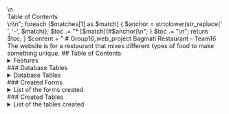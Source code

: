 <?php
function generateTOC($content) {
    $pattern = '/##\s(.*?)(?=\n##|$)/';
    preg_match_all($pattern, $content, $matches);
    $toc = "<details>\n<summary>Table of Contents</summary>\n\n";
    foreach ($matches[1] as $match) {
        $anchor = strtolower(str_replace(' ', '-', $match));
        $toc .= "* [$match](#$anchor)\n";
    }
    $toc .= "</details>\n";
    return $toc;
}

$content = "


# Group16_web_project
Bagmati Restaurant - Team16

The website is for a restaurant that mixes different types of food to make something unique.

## Table of Contents
<details>
<summary>Features</summary>

### Feature 1 (Santosh Sigdel): Online ordering.

### Feature 2 (Ajit Devkota): Customer Feedback.

### Feature 3 (Nitish Raj Neupane): Contact Information.

### Feature 4 (Bibek Pandey): Online Table Reservation.

### Feature 1
In this feature we enable customers to place orders directly through the website. This feature includes menu browsing, customization option, and secure payment option.

For Online Ordering:
Github(https://github.com/Santosh0423/Group16_web_project/tree/main/Onlineodering)
shell.hamk.fi(http://shell.hamk.fi/~santosh23000/ss_tasks/Onlineodering/)

### Feature 2
This feature enables customers to share their opinions and experiences easily through a feedback form. Staff can view, respond, and act on feedback, allowing for continuous improvement and maintaining customer satisfaction.

For Sign up:
Github(https://github.com/Santosh0423/Group16_web_project/blob/main/Customers/Customers.php) | Shell.hamk.fi(http://shell.hamk.fi/~ajit22000/Group16_web_project/Customers/Customers.php)

For Feedback:
Github(https://github.com/Santosh0423/Group16_web_project/blob/main/CustomersFeedback/feedbackForm.php) | Shell.hamk.fi(http://shell.hamk.fi/~ajit22000/Group16_web_project/CustomersFeedback/feedbackForm.php)

### Feature 3
This Feature provides user-friendly contact form, interactive map, email options, social media links, business hours, and a responsive design, ensuring a smooth and accessible communication experience for website visitors.

### Feature 4
This features support easy reservation processing, greet guests, manage advanced online bookings, easy to order. All of this ensure that customers have a smooth and pleasant dining experience.
Github(https://github.com/Santosh0423/Group16_web_project/blob/main/TableBooking/TableBooking.php) Shell.hamk.fi(http://shell.hamk.fi/~bibek23001/bp_tasks/TableBooking/TableBooking.php

</details>

### Database Tables
<details>
<summary> Database Tables </summary>
Here are the list of database table that are part of our project.

#### Table 1( created by Santosh Sigdel): OrderingTable
#### Table 2( created by Ajit Devkota):CustomersFeedback and Sign up
#### Table 3( created by Nitish Raj Neupane):ContactUs
#### Table 4( created by Bibek Pandey):TableBooking

![Screenshot 2024-03-18 230455](https://github.com/Santosh0423/Group16_web_project/assets/146955877/7bb486b5-d479-46ac-995d-7436ef34e6ed)
</details>


### Created Forms
<details>
<summary>List of the forms created</summary>

Form 1 (Created By Santosh Sigdel): Form Name: Order form (github)(https://github.com/Santosh0423/Group16_web_project/blob/main/Onlineodering/purchase.php) | (shell.hamk.fi) (http://shell.hamk.fi/~santosh23000/ss_tasks/Onlineodering/purchase.php)| Validations Applied

Form 2: (Created By Ajit Devkota): Form Name: Sign_Up_Form(github)(https://github.com/Santosh0423/Group16_web_project/blob/main/Customers/Customers.php) | (shell.hamk.fi)(http://shell.hamk.fi/~ajit22000/Group16_web_project/Customers/Customers.php) | Validations Applied

Form 3: (Created By Ajit Devkota): Form Name: Customers_Update_form(github)(https://github.com/Santosh0423/Group16_web_project/blob/main/Customers/updateSingle.php) | (shell.hamk.fi)(http://shell.hamk.fi/~ajit22000/Group16_web_project/Customers/updatesingle.php?customers_id=11) | Validations Applied

Form 4: (Created By Ajit Devkota): Form Name: Customers_logIn_form(github)(https://github.com/Santosh0423/Group16_web_project/blob/main/Customers/login.php) | (shell.hamk.fi)(http://shell.hamk.fi/~ajit22000/Group16_web_project/Customers/login.php) | Validations Applied

Form 5: (Created By Ajit Devkota): Form Name: Feedback_form (github)(https://github.com/Santosh0423/Group16_web_project/blob/main/CustomersFeedback/feedbackForm.php) | (shell.hamk.fi)(http://shell.hamk.fi/~ajit22000/Group16_web_project/CustomersFeedback/feedbackForm.php) | Validations Applied

Form 6: (Created By Ajit Devkota): Form Name: Feedback_form_Update (github)(https://github.com/Santosh0423/Group16_web_project/blob/main/CustomersFeedback/updateSingle.php) | (shell.hamk.fi)(http://shell.hamk.fi/~ajit22000/Group16_web_project/CustomersFeedback/updatesingle.php?feedback_id=25) | Validations Applied

Form 7: (Created By Nitish Raj Neupane): Form Name: Link to the related code file (github) | Link to the form (shell.hamk.fi). | Validations Applied

Form 8: (Created By Bibek Pandey): Form Name: Table_booking_Form (github)(https://github.com/Santosh0423/Group16_web_project/blob/main/TableBooking/TableBooking.php) | (shell.hamk.fi)(http://shell.hamk.fi/~bibek23001/bp_tasks/TableBooking/TableBooking.php) | Validations Applied

Form 9:(Created By Bibek Pandey): Form Name: Table_booking_Update_form (github)(https://github.com/Santosh0423/Group16_web_project/blob/main/TableBooking/updatesingle.php) | (shell.hamk.fi)(http://shell.hamk.fi/~bibek23001/bp_tasks/TableBooking/updatesingle.php?booking_id=23) | Validations Applied

</details>

### Created Tables
<details>
<summary>List of the tables created</summary>
Table 1 (Created By Santosh Sigdel):  | Customers (github)(https://github.com/Santosh0423/Group16_web_project/blob/main/Onlineodering/read.php) | (shell.hamk.fi) (http://shell.hamk.fi/~santosh23000/ss_tasks/Onlineodering/read.php)

Table 1.2 (Created By Santosh Sigdel):  | Orders (github)(https://github.com/Santosh0423/Group16_web_project/blob/main/Onlineodering/order.php) | (shell.hamk.fi) (http://shell.hamk.fi/~santosh23000/ss_tasks/Onlineodering/cart.php)

Table 1.3 (Created By Santosh Sigdel):  | order_items (github)(https://github.com/Santosh0423/Group16_web_project/blob/main/Onlineodering/purchase.php) | (shell.hamk.fi) (http://shell.hamk.fi/~santosh23000/ss_tasks/Onlineodering/purchase.php)

Table 2 (Created By Ajit Devkota): | Customers_Sign_UP (github)(https://github.com/Santosh0423/Group16_web_project/blob/main/Customers/update.php) | (shell.hamk.fi)(http://shell.hamk.fi/~ajit22000/Group16_web_project/Customers/update.php)

Table 3 (Created By Ajit Devkota): | Customers_feedback (github)(https://github.com/Santosh0423/Group16_web_project/blob/main/CustomersFeedback/update.php) | (shell.hamk.fi)(http://shell.hamk.fi/~ajit22000/Group16_web_project/CustomersFeedback/update.php)

Table 4 (Created By Nitish Raj Neupane): Table Name | Link to the related code file (github) | Link to the table (shell.hamk.fi).

Table 5 (Created By Bibek Pandey): | Table_Booking (github)(https://github.com/Santosh0423/Group16_web_project/blob/main/TableBooking/update.php) | (shell.hamk.fi)(http://shell.hamk.fi/~bibek23001/bp_tasks/TableBooking/update.php)

</details>
